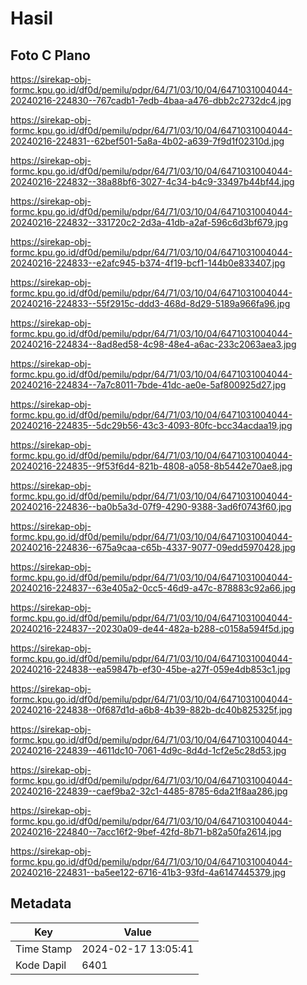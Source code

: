 # Hasil

## Foto C Plano

https://sirekap-obj-formc.kpu.go.id/df0d/pemilu/pdpr/64/71/03/10/04/6471031004044-20240216-224830--767cadb1-7edb-4baa-a476-dbb2c2732dc4.jpg

https://sirekap-obj-formc.kpu.go.id/df0d/pemilu/pdpr/64/71/03/10/04/6471031004044-20240216-224831--62bef501-5a8a-4b02-a639-7f9d1f02310d.jpg

https://sirekap-obj-formc.kpu.go.id/df0d/pemilu/pdpr/64/71/03/10/04/6471031004044-20240216-224832--38a88bf6-3027-4c34-b4c9-33497b44bf44.jpg

https://sirekap-obj-formc.kpu.go.id/df0d/pemilu/pdpr/64/71/03/10/04/6471031004044-20240216-224832--331720c2-2d3a-41db-a2af-596c6d3bf679.jpg

https://sirekap-obj-formc.kpu.go.id/df0d/pemilu/pdpr/64/71/03/10/04/6471031004044-20240216-224833--e2afc945-b374-4f19-bcf1-144b0e833407.jpg

https://sirekap-obj-formc.kpu.go.id/df0d/pemilu/pdpr/64/71/03/10/04/6471031004044-20240216-224833--55f2915c-ddd3-468d-8d29-5189a966fa96.jpg

https://sirekap-obj-formc.kpu.go.id/df0d/pemilu/pdpr/64/71/03/10/04/6471031004044-20240216-224834--8ad8ed58-4c98-48e4-a6ac-233c2063aea3.jpg

https://sirekap-obj-formc.kpu.go.id/df0d/pemilu/pdpr/64/71/03/10/04/6471031004044-20240216-224834--7a7c8011-7bde-41dc-ae0e-5af800925d27.jpg

https://sirekap-obj-formc.kpu.go.id/df0d/pemilu/pdpr/64/71/03/10/04/6471031004044-20240216-224835--5dc29b56-43c3-4093-80fc-bcc34acdaa19.jpg

https://sirekap-obj-formc.kpu.go.id/df0d/pemilu/pdpr/64/71/03/10/04/6471031004044-20240216-224835--9f53f6d4-821b-4808-a058-8b5442e70ae8.jpg

https://sirekap-obj-formc.kpu.go.id/df0d/pemilu/pdpr/64/71/03/10/04/6471031004044-20240216-224836--ba0b5a3d-07f9-4290-9388-3ad6f0743f60.jpg

https://sirekap-obj-formc.kpu.go.id/df0d/pemilu/pdpr/64/71/03/10/04/6471031004044-20240216-224836--675a9caa-c65b-4337-9077-09edd5970428.jpg

https://sirekap-obj-formc.kpu.go.id/df0d/pemilu/pdpr/64/71/03/10/04/6471031004044-20240216-224837--63e405a2-0cc5-46d9-a47c-878883c92a66.jpg

https://sirekap-obj-formc.kpu.go.id/df0d/pemilu/pdpr/64/71/03/10/04/6471031004044-20240216-224837--20230a09-de44-482a-b288-c0158a594f5d.jpg

https://sirekap-obj-formc.kpu.go.id/df0d/pemilu/pdpr/64/71/03/10/04/6471031004044-20240216-224838--ea59847b-ef30-45be-a27f-059e4db853c1.jpg

https://sirekap-obj-formc.kpu.go.id/df0d/pemilu/pdpr/64/71/03/10/04/6471031004044-20240216-224838--0f687d1d-a6b8-4b39-882b-dc40b825325f.jpg

https://sirekap-obj-formc.kpu.go.id/df0d/pemilu/pdpr/64/71/03/10/04/6471031004044-20240216-224839--4611dc10-7061-4d9c-8d4d-1cf2e5c28d53.jpg

https://sirekap-obj-formc.kpu.go.id/df0d/pemilu/pdpr/64/71/03/10/04/6471031004044-20240216-224839--caef9ba2-32c1-4485-8785-6da21f8aa286.jpg

https://sirekap-obj-formc.kpu.go.id/df0d/pemilu/pdpr/64/71/03/10/04/6471031004044-20240216-224840--7acc16f2-9bef-42fd-8b71-b82a50fa2614.jpg

https://sirekap-obj-formc.kpu.go.id/df0d/pemilu/pdpr/64/71/03/10/04/6471031004044-20240216-224831--ba5ee122-6716-41b3-93fd-4a6147445379.jpg


## Metadata

| Key        | Value               |
| ---------- | ------------------- |
| Time Stamp | 2024-02-17 13:05:41 |
| Kode Dapil | 6401                |



